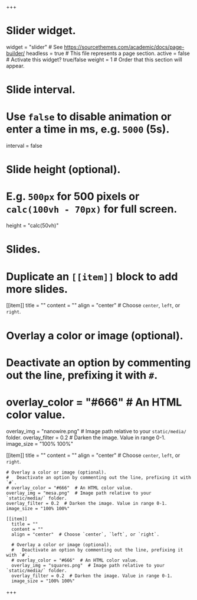 +++
# Slider widget.
widget = "slider"  # See https://sourcethemes.com/academic/docs/page-builder/
headless = true  # This file represents a page section.
active = false  # Activate this widget? true/false
weight = 1  # Order that this section will appear.

# Slide interval.
# Use `false` to disable animation or enter a time in ms, e.g. `5000` (5s).
interval = false

# Slide height (optional).
# E.g. `500px` for 500 pixels or `calc(100vh - 70px)` for full screen.
height = "calc(50vh)"

# Slides.
# Duplicate an `[[item]]` block to add more slides.
[[item]]
  title = ""
  content = ""
  align = "center"  # Choose `center`, `left`, or `right`.

  # Overlay a color or image (optional).
  #   Deactivate an option by commenting out the line, prefixing it with `#`.
  # overlay_color = "#666"  # An HTML color value.
  overlay_img = "nanowire.png"  # Image path relative to your `static/media/` folder.
  overlay_filter = 0.2  # Darken the image. Value in range 0-1.
  image_size = "100% 100%"

  [[item]]
    title = ""
    content = ""
    align = "center"  # Choose `center`, `left`, or `right`.

    # Overlay a color or image (optional).
    #   Deactivate an option by commenting out the line, prefixing it with `#`.
    # overlay_color = "#666"  # An HTML color value.
    overlay_img = "mesa.png"  # Image path relative to your `static/media/` folder.
    overlay_filter = 0.2  # Darken the image. Value in range 0-1.
    image_size = "100% 100%"

    [[item]]
      title = ""
      content = ""
      align = "center"  # Choose `center`, `left`, or `right`.

      # Overlay a color or image (optional).
      #   Deactivate an option by commenting out the line, prefixing it with `#`.
      # overlay_color = "#666"  # An HTML color value.
      overlay_img = "squares.png"  # Image path relative to your `static/media/` folder.
      overlay_filter = 0.2  # Darken the image. Value in range 0-1.
      image_size = "100% 100%"
+++
